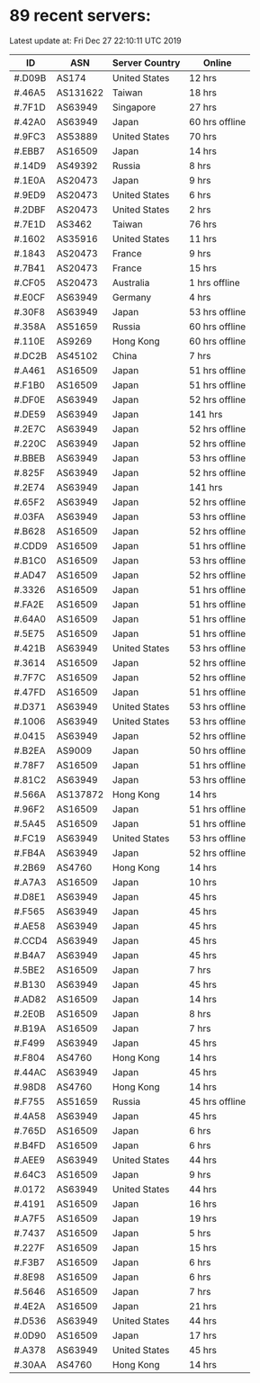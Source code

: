 # 89 recent servers:

Latest update at: Fri Dec 27 22:10:11 UTC 2019

| ID | ASN | Server Country | Online |
| -- | --- | -------------- | ------ |
| #.D09B | AS174 | United States | 12 hrs |
| #.46A5 | AS131622 | Taiwan | 18 hrs |
| #.7F1D | AS63949 | Singapore | 27 hrs |
| #.42A0 | AS63949 | Japan | 60 hrs offline |
| #.9FC3 | AS53889 | United States | 70 hrs |
| #.EBB7 | AS16509 | Japan | 14 hrs |
| #.14D9 | AS49392 | Russia | 8 hrs |
| #.1E0A | AS20473 | Japan | 9 hrs |
| #.9ED9 | AS20473 | United States | 6 hrs |
| #.2DBF | AS20473 | United States | 2 hrs |
| #.7E1D | AS3462 | Taiwan | 76 hrs |
| #.1602 | AS35916 | United States | 11 hrs |
| #.1843 | AS20473 | France | 9 hrs |
| #.7B41 | AS20473 | France | 15 hrs |
| #.CF05 | AS20473 | Australia | 1 hrs offline |
| #.E0CF | AS63949 | Germany | 4 hrs |
| #.30F8 | AS63949 | Japan | 53 hrs offline |
| #.358A | AS51659 | Russia | 60 hrs offline |
| #.110E | AS9269 | Hong Kong | 60 hrs offline |
| #.DC2B | AS45102 | China | 7 hrs |
| #.A461 | AS16509 | Japan | 51 hrs offline |
| #.F1B0 | AS16509 | Japan | 51 hrs offline |
| #.DF0E | AS63949 | Japan | 52 hrs offline |
| #.DE59 | AS63949 | Japan | 141 hrs |
| #.2E7C | AS63949 | Japan | 52 hrs offline |
| #.220C | AS63949 | Japan | 52 hrs offline |
| #.BBEB | AS63949 | Japan | 53 hrs offline |
| #.825F | AS63949 | Japan | 52 hrs offline |
| #.2E74 | AS63949 | Japan | 141 hrs |
| #.65F2 | AS63949 | Japan | 52 hrs offline |
| #.03FA | AS63949 | Japan | 53 hrs offline |
| #.B628 | AS16509 | Japan | 52 hrs offline |
| #.CDD9 | AS16509 | Japan | 51 hrs offline |
| #.B1C0 | AS16509 | Japan | 53 hrs offline |
| #.AD47 | AS16509 | Japan | 52 hrs offline |
| #.3326 | AS16509 | Japan | 51 hrs offline |
| #.FA2E | AS16509 | Japan | 51 hrs offline |
| #.64A0 | AS16509 | Japan | 51 hrs offline |
| #.5E75 | AS16509 | Japan | 51 hrs offline |
| #.421B | AS63949 | United States | 53 hrs offline |
| #.3614 | AS16509 | Japan | 52 hrs offline |
| #.7F7C | AS16509 | Japan | 52 hrs offline |
| #.47FD | AS16509 | Japan | 51 hrs offline |
| #.D371 | AS63949 | United States | 53 hrs offline |
| #.1006 | AS63949 | United States | 53 hrs offline |
| #.0415 | AS63949 | Japan | 52 hrs offline |
| #.B2EA | AS9009 | Japan | 50 hrs offline |
| #.78F7 | AS16509 | Japan | 51 hrs offline |
| #.81C2 | AS63949 | Japan | 53 hrs offline |
| #.566A | AS137872 | Hong Kong | 14 hrs |
| #.96F2 | AS16509 | Japan | 51 hrs offline |
| #.5A45 | AS16509 | Japan | 51 hrs offline |
| #.FC19 | AS63949 | United States | 53 hrs offline |
| #.FB4A | AS63949 | Japan | 52 hrs offline |
| #.2B69 | AS4760 | Hong Kong | 14 hrs |
| #.A7A3 | AS16509 | Japan | 10 hrs |
| #.D8E1 | AS63949 | Japan | 45 hrs |
| #.F565 | AS63949 | Japan | 45 hrs |
| #.AE58 | AS63949 | Japan | 45 hrs |
| #.CCD4 | AS63949 | Japan | 45 hrs |
| #.B4A7 | AS63949 | Japan | 45 hrs |
| #.5BE2 | AS16509 | Japan | 7 hrs |
| #.B130 | AS63949 | Japan | 45 hrs |
| #.AD82 | AS16509 | Japan | 14 hrs |
| #.2E0B | AS16509 | Japan | 8 hrs |
| #.B19A | AS16509 | Japan | 7 hrs |
| #.F499 | AS63949 | Japan | 45 hrs |
| #.F804 | AS4760 | Hong Kong | 14 hrs |
| #.44AC | AS63949 | Japan | 45 hrs |
| #.98D8 | AS4760 | Hong Kong | 14 hrs |
| #.F755 | AS51659 | Russia | 45 hrs offline |
| #.4A58 | AS63949 | Japan | 45 hrs |
| #.765D | AS16509 | Japan | 6 hrs |
| #.B4FD | AS16509 | Japan | 6 hrs |
| #.AEE9 | AS63949 | United States | 44 hrs |
| #.64C3 | AS16509 | Japan | 9 hrs |
| #.0172 | AS63949 | United States | 44 hrs |
| #.4191 | AS16509 | Japan | 16 hrs |
| #.A7F5 | AS16509 | Japan | 19 hrs |
| #.7437 | AS16509 | Japan | 5 hrs |
| #.227F | AS16509 | Japan | 15 hrs |
| #.F3B7 | AS16509 | Japan | 6 hrs |
| #.8E98 | AS16509 | Japan | 6 hrs |
| #.5646 | AS16509 | Japan | 7 hrs |
| #.4E2A | AS16509 | Japan | 21 hrs |
| #.D536 | AS63949 | United States | 44 hrs |
| #.0D90 | AS16509 | Japan | 17 hrs |
| #.A378 | AS63949 | United States | 45 hrs |
| #.30AA | AS4760 | Hong Kong | 14 hrs |

